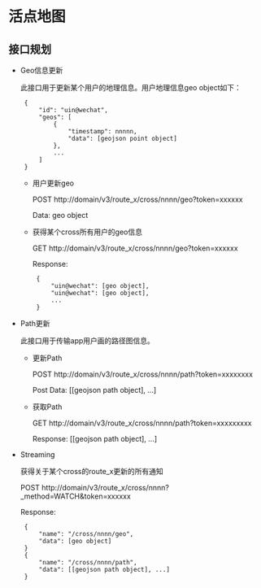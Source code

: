 # 活点地图

## 接口规划

 - Geo信息更新

    此接口用于更新某个用户的地理信息。用户地理信息geo object如下：

        {
            "id": "uin@wechat",
            "geos": [
                {
                    "timestamp": nnnnn,
                    "data": [geojson point object]
                },
                ...
            ]
        }

     - 用户更新geo
     
        POST http://domain/v3/route_x/cross/nnnn/geo?token=xxxxxx

        Data: geo object

     - 获得某个cross所有用户的geo信息

        GET http://domain/v3/route_x/cross/nnnn/geo?token=xxxxxx

        Response: 
        
            {
                "uin@wechat": [geo object],
                "uin@wechat": [geo object],
                ...
            }

 - Path更新

    此接口用于传输app用户画的路径图信息。

     - 更新Path
    
        POST http://domain/v3/route_x/cross/nnnn/path?token=xxxxxxxx

        Post Data: [[geojson path object], ...]

     - 获取Path

        GET http://domain/v3/route_x/cross/nnnn/path?token=xxxxxxxxx

        Response: [[geojson path object], ...]

 - Streaming
 
    获得关于某个cross的route_x更新的所有通知

    POST http://domain/v3/route\_x/cross/nnnn?\_method=WATCH&token=xxxxxx

    Response:

        {
            "name": "/cross/nnnn/geo",
            "data": [geo object]
        }
        {
            "name": "/cross/nnnn/path",
            "data": [[geojson path object], ...]
        }


